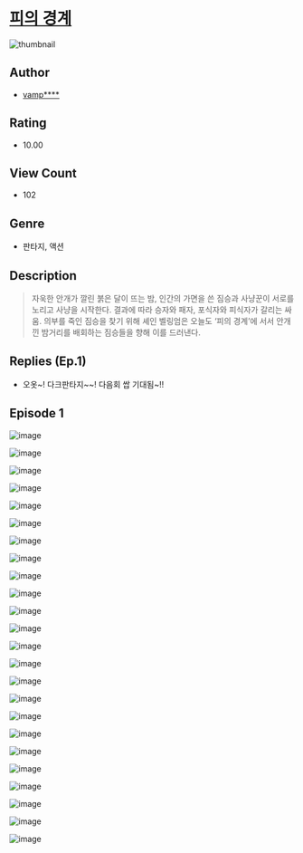 # [피의 경계](https://comic.naver.com/challenge/list?titleId=811185)
![thumbnail](https://image-comic.pstatic.net/user_contents_data/challenge_comic/2023/05/27/137979/upload_7377290048354595637_480x623.jpeg)

## Author
- [vamp****](https://comic.naver.com/artistTitle?id=137979)

## Rating
- 10.00

## View Count
- 102

## Genre
- 판타지, 액션

## Description
> 자욱한 안개가 깔린 붉은 달이 뜨는 밤, 인간의 가면을 쓴 짐승과 사냥꾼이 서로를 노리고 사냥을 시작한다. 결과에 따라 승자와 패자, 포식자와 피식자가 갈리는 싸움. 의부를 죽인 짐승을 찾기 위해 셰인 벨링엄은 오늘도 ‘피의 경계’에 서서 안개 낀 밤거리를 배회하는 짐승들을 향해 이를 드러낸다.

## Replies (Ep.1)
- 오옷~! 다크판타지~~! 다음회 쌉 기대됨~!!

## Episode 1
![image](https://image-comic.pstatic.net/user_contents_data/challenge_comic/2023/05/25/137979/upload_3834307319663178032.jpeg)

![image](https://image-comic.pstatic.net/user_contents_data/challenge_comic/2023/05/25/137979/upload_3472384405683779942.jpeg)

![image](https://image-comic.pstatic.net/user_contents_data/challenge_comic/2023/05/25/137979/upload_7077800681741039971.jpeg)

![image](https://image-comic.pstatic.net/user_contents_data/challenge_comic/2023/05/25/137979/upload_3559308475852415793.jpeg)

![image](https://image-comic.pstatic.net/user_contents_data/challenge_comic/2023/05/25/137979/upload_4064044802498574179.jpeg)

![image](https://image-comic.pstatic.net/user_contents_data/challenge_comic/2023/05/25/137979/upload_7306306664379212898.jpeg)

![image](https://image-comic.pstatic.net/user_contents_data/challenge_comic/2023/05/25/137979/upload_3977298815529334320.jpeg)

![image](https://image-comic.pstatic.net/user_contents_data/challenge_comic/2023/05/25/137979/upload_4050197561668088675.jpeg)

![image](https://image-comic.pstatic.net/user_contents_data/challenge_comic/2023/05/25/137979/upload_7365183299366565171.jpeg)

![image](https://image-comic.pstatic.net/user_contents_data/challenge_comic/2023/05/25/137979/upload_3474304128051591268.jpeg)

![image](https://image-comic.pstatic.net/user_contents_data/challenge_comic/2023/05/25/137979/upload_3977072303215240289.jpeg)

![image](https://image-comic.pstatic.net/user_contents_data/challenge_comic/2023/05/25/137979/upload_4121413994998687285.jpeg)

![image](https://image-comic.pstatic.net/user_contents_data/challenge_comic/2023/05/25/137979/upload_7366027755079939888.jpeg)

![image](https://image-comic.pstatic.net/user_contents_data/challenge_comic/2023/05/25/137979/upload_3472948443099576628.jpeg)

![image](https://image-comic.pstatic.net/user_contents_data/challenge_comic/2023/05/25/137979/upload_7017514643152528178.jpeg)

![image](https://image-comic.pstatic.net/user_contents_data/challenge_comic/2023/05/25/137979/upload_3544670698271433060.jpeg)

![image](https://image-comic.pstatic.net/user_contents_data/challenge_comic/2023/05/25/137979/upload_7234295459376870449.jpeg)

![image](https://image-comic.pstatic.net/user_contents_data/challenge_comic/2023/05/25/137979/upload_7378642455575410994.jpeg)

![image](https://image-comic.pstatic.net/user_contents_data/challenge_comic/2023/05/25/137979/upload_7148963461470446433.jpeg)

![image](https://image-comic.pstatic.net/user_contents_data/challenge_comic/2023/05/25/137979/upload_3978991182917285476.jpeg)

![image](https://image-comic.pstatic.net/user_contents_data/challenge_comic/2023/05/25/137979/upload_4063201482183357241.jpeg)

![image](https://image-comic.pstatic.net/user_contents_data/challenge_comic/2023/05/25/137979/upload_3618695512623232306.jpeg)

![image](https://image-comic.pstatic.net/user_contents_data/challenge_comic/2023/05/25/137979/upload_3774690915280500534.jpeg)

![image](https://image-comic.pstatic.net/user_contents_data/challenge_comic/2023/05/25/137979/upload_3762254133103781176.jpeg)
